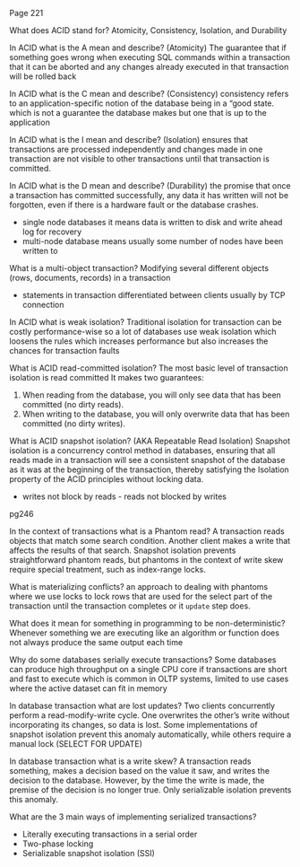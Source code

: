 Page 221

What does ACID stand for?
Atomicity, Consistency, Isolation, and Durability

In ACID what is the A mean and describe?
(Atomicity)
The guarantee that if something goes wrong when executing SQL commands within a transaction that it can be aborted and any changes already executed in that transaction will be rolled back

In ACID what is the C mean and describe?
(Consistency)
consistency refers to an application-specific notion of the database being in a “good state. which is not a guarantee the database makes but one that is up to the application

In ACID what is the I mean and describe?
(Isolation)
ensures that transactions are processed independently and changes made in one transaction are not visible to other transactions until that transaction is committed.


In ACID what is the D mean and describe?
(Durability)
the promise that once a transaction has committed successfully, any data it has written will not be forgotten, even if there is a hardware fault or the database crashes.
- single node databases it means data is written to disk and write ahead log for recovery 
- multi-node database means usually some number of nodes have been written to

What is a multi-object transaction?
Modifying several different objects (rows, documents, records) in a transaction
- statements in transaction differentiated between clients usually by TCP connection

In ACID what is weak isolation?
Traditional isolation for transaction can be costly performance-wise so a lot of databases use weak isolation which loosens the rules which increases performance but also increases the chances for transaction faults

What is ACID read-committed isolation?
The most basic level of transaction isolation is read committed It makes two guarantees:
1. When reading from the database, you will only see data that has been committed
(no dirty reads).
2. When writing to the database, you will only overwrite data that has been committed
(no dirty writes).

What is ACID snapshot isolation?
(AKA Repeatable Read Isolation)
Snapshot isolation is a concurrency control method in databases, ensuring that all reads made in a transaction will see a consistent snapshot of the database as it was at the beginning of the transaction, thereby satisfying the Isolation property of the ACID principles without locking data.
- writes not block by reads - reads not blocked by writes



pg246

In the context of transactions what is a Phantom read?
A transaction reads objects that match some search condition. Another client makes a write that affects the results of that search. Snapshot isolation prevents straightforward phantom reads, but phantoms in the context of write skew require special treatment, such as index-range locks.

What is materializing conflicts?
an approach to dealing with phantoms where we use locks to lock rows that are used for the select part of the transaction until the transaction completes or it `update` step does.

What does it mean for something in programming to be non-deterministic?
Whenever something we are executing like an algorithm or function does not always produce the same output each time

Why do some databases serially execute transactions?
Some databases can produce high throughput on a single CPU core if transactions are short and fast to execute which is common in OLTP systems, limited to use cases where the active dataset can fit in memory

In database transaction what are lost updates?
Two clients concurrently perform a read-modify-write cycle. One overwrites the other’s write without incorporating its changes, so data is lost. Some implementations of snapshot isolation prevent this anomaly automatically, while others require a manual lock (SELECT FOR UPDATE)

In database transaction what is a write skew?
A transaction reads something, makes a decision based on the value it saw, and writes the decision to the database. However, by the time the write is made, the premise of the decision is no longer true. Only serializable isolation prevents this anomaly.

What are the 3 main ways of implementing serialized transactions?
- Literally executing transactions in a serial order
- Two-phase locking
- Serializable snapshot isolation (SSI)

